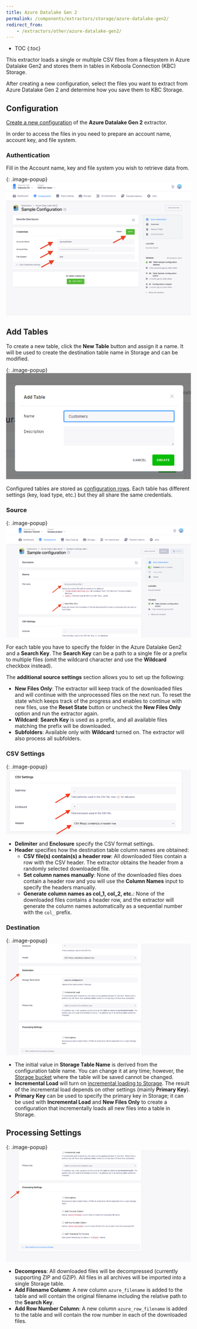 ```yaml
---
title: Azure Datalake Gen 2
permalink: /components/extractors/storage/azure-datalake-gen2/
redirect_from:
    - /extractors/other/azure-datalake-gen2/
---
```


* TOC
{:toc}

This extractor loads a single or multiple CSV files from a filesystem in Azure Datalake Gen2 and stores them in tables 
in Keboola Connection (KBC) Storage.

After creating a new configuration, select the files you want to extract from Azure Datalake Gen 2 and determine how
you save them to KBC Storage. 

## Configuration
[Create a new configuration](/components/#creating-component-configuration) of the **Azure Datalake Gen 2** extractor.

In order to access the files in you need to prepare an account name, account key, and file system.

### Authentication 
Fill in the Account name, key and file system you wish to retrieve data from.

{: .image-popup}
![Screenshot - Azure Datalake Gen2 Credentials](/components/extractors/storage/azure-datalake-gen2/auth.png)



## Add Tables
To create a new table, click the **New Table** button and assign it a name.
It will be used to create the destination table name in Storage and can be modified.

{: .image-popup}
![Screenshot - Create table](/components/extractors/storage/azure-datalake-gen2/new_table.png)

Configured tables are stored as [configuration rows](/components/#configuration-rows).
Each table has different settings (key, load type, etc.) but they all share the same credentials.

### Source

{: .image-popup}
![Screenshot - Azure Datalake Gen2 Settings](/components/extractors/storage/azure-datalake-gen2/source.png)

For each table you have to specify the folder in the Azure Datalake Gen2 and a **Search Key**.
The **Search Key** can be a path to a single file or a prefix to multiple files
(omit the wildcard character and use the **Wildcard** checkbox instead).

The **additional source settings** section allows you to set up the following:

 - **New Files Only**: The extractor will keep track of the downloaded files and will continue with the unprocessed files
 on the next run. To reset the state which keeps track of the progress and enables to continue with new files, 
 use the **Reset State** button or uncheck the **New Files Only** option and run the extractor again. 
 - **Wildcard**: **Search Key** is used as a prefix, and all available files matching the prefix will be downloaded.
 - **Subfolders**: Available only with **Wildcard** turned on. The extractor will also process all subfolders.
 

### CSV Settings

{: .image-popup}
![Screenshot - Azure Datalake Gen2 Settings](/components/extractors/storage/azure-datalake-gen2/csv_settings.png)

- **Delimiter** and **Enclosure** specify the CSV format settings.
- **Header** specifies how the destination table column names are obtained:
  - **CSV file(s) contain(s) a header row**: All downloaded files contain a row with the CSV header. The extractor obtains 
  the header from a randomly selected downloaded file. 
  - **Set column names manually**: None of the downloaded files does contain a header row and you will use the **Column Names**
  input to specify the headers manually.
  - **Generate column names as col_1, col_2, etc.**: None of the downloaded files contains a header row, and 
  the extractor will generate the column names automatically as a sequential number with the `col_` prefix.
                 
### Destination

{: .image-popup}
![Screenshot - Azure Datalake Gen2 Settings](/components/extractors/storage/azure-datalake-gen2/destination.png)

- The initial value in **Storage Table Name** is derived from the configuration table name. You can change it at any time; however,
the [Storage bucket](/storage/buckets/) where the table will be saved cannot be changed.
- **Incremental Load** will turn on [incremental loading to Storage](/storage/tables/#incremental-loading). The result of the
incremental load depends on other settings (mainly **Primary Key**).
- **Primary Key** can be used to specify the primary key in Storage; it can be used with **Incremental Load**
and **New Files Only** to create a configuration that incrementally loads all new files into a table in Storage.

## Processing Settings

{: .image-popup}
![Screenshot - Azure Datalake Gen2 Settings](/components/extractors/storage/azure-datalake-gen2/processing_settings.png)

 - **Decompress**: All downloaded files will be decompressed (currently supporting ZIP and GZIP). All files in all archives
 will be imported into a single Storage table.
 - **Add Filename Column**: A new column `azure_filename` is added to the table and will contain the original filename 
 including the relative path to the **Search Key**.
 - **Add Row Number Column**: A new column `azure_row_filename` is added to the table and will contain the row number in each 
 of the downloaded files.
   
